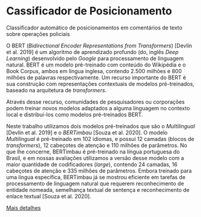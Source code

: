 # Cassificador de Posicionamento
Classificador automático de posicionamentos em comentários de texto sobre operações policiais

O BERT (_Bidirectional Encoder Representations from Transformers_) [Devlin et al. 2019] é um algoritmo de aprendizado profundo (do, inglês _Deep Learning_) desenvolvido pelo _Google_ para processamento de linguagem natural. BERT é um modelo pré-treinado com conteúdo do Wikipédia e o Book Corpus, ambos em língua inglesa, contendo 2.500 milhões e 800 milhões de palavras respectivamente. Um recurso importante do BERT é sua construção com representações contextuais de modelos pré-treinados, baseado na arquitetura de _transformers_.

Através desse recurso, comunidades de pesquisadores ou corporações podem treinar novos modelos adaptados a alguma linguagem no contexto local e distribuí-los como modelos pré-treinados BERT.

Neste trabalho utilizamos dois modelos pré-treinados que são o _Multilingual_ [Devlin et al. 2019] e o _BERTimbau_ [Souza et al. 2020].
O modelo _Multilingual_ é pré-treinado em 102 idiomas, e possui 12 camadas (blocos de _transformers_), 12 cabeçotes de atenção e 110 milhões de parâmetros.
No que lhe concerne, BERTimbau é pré-treinado na língua portuguesa do Brasil, e em nossas avaliações utilizamos a versão desse modelo com a maior quantidade de codificadores (_large_), contendo 24 camadas, 16 cabeçotes de atenção e 335 milhões de parâmetros.
Embora treinado para uma língua específica, BERTimbau já se mostrou eficiente em tarefas de processamento de linguagem natural que requerem reconhecimento de entidade nomeada, semelhança textual de sentença e reconhecimento de enlace textual [Souza et al. 2020].

[Mais detalhes](brasnam_marcos2022.pdf)


